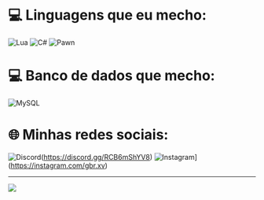 # 💻 Linguagens que eu mecho:
![Lua](https://img.shields.io/badge/lua-%232C2D72.svg?style=for-the-badge&logo=lua&logoColor=white) ![C#](https://img.shields.io/badge/c%23-%23239120.svg?style=for-the-badge&logo=csharp&logoColor=white) ![Pawn](https://camo.githubusercontent.com/4f018d4f6e5c00b3a83dd02d8d2e3761a64a55aaf718381705e0353fb844decf/68747470733a2f2f696d672e736869656c64732e696f2f62616467652f5061776e2d4544384230303f7374796c653d666f722d7468652d6261646765266c6f676f3d6f70656e6a646b266c6f676f436f6c6f723d7768697465)

# 💻 Banco de dados que mecho:
![MySQL](https://img.shields.io/badge/mysql-4479A1.svg?style=for-the-badge&logo=mysql&logoColor=white)

# 🌐 Minhas redes sociais:
![Discord](https://img.shields.io/badge/Discord-%237289DA.svg?logo=discord&logoColor=white)(https://discord.gg/RCB6mShYV8) ![Instagram](https://img.shields.io/badge/Instagram-%23E4405F.svg?logo=Instagram&logoColor=white)](https://instagram.com/gbr.xv) 

---
[![](https://visitcount.itsvg.in/api?id=dybaladev&icon=0&color=0)](https://visitcount.itsvg.in)
